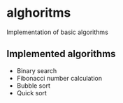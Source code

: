 # alghoritms
Implementation of basic algorithms

 ## Implemented algorithms
 - Binary search
 - Fibonacci number calculation
 - Bubble sort
 - Quick sort
